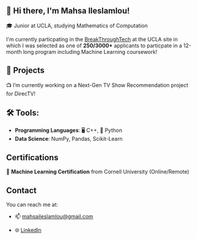 ## 👋 Hi there, I'm Mahsa Ileslamlou! 
🎓 Junior at UCLA, studying Mathematics of Computation

I'm currently particpating in the [BreakThroughTech](https://www.breakthroughtech.org/) at the UCLA site in which I was selected as one of **250/3000+** applicants to particpate in a 12-month long program including Machine Learning coursework!

## 🎯 Projects
📺 I’m currently working on a Next-Gen TV Show Recommendation project for DirecTV! 


## 🛠️ Tools: 
- **Programming Languages**: 🖥️ C++, 🐍 Python
- **Data Science**: NumPy, Pandas, Scikit-Learn

## Certifications
📜 **Machine Learning Certification** from Cornell University (Online/Remote)

## Contact
You can reach me at: 
- 📫 mahsaileslamlou@gmail.com

- 🌐 [LinkedIn](https://www.linkedin.com/in/mahsailes)

